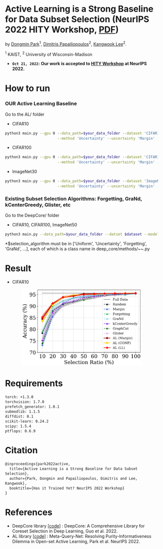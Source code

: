 # Active Learning is a Strong Baseline for Data Subset Selection (NeurIPS 2022 HITY Workshop, [PDF](https://arxiv.org/pdf/2210.07805.pdf))

by [Dongmin Park](https://scholar.google.com/citations?user=4xXYQl0AAAAJ&hl=ko)<sup>1</sup>, [Dimitris Papailiopoulos](https://scholar.google.com/citations?user=hYi6i9sAAAAJ&hl=ko)<sup>2</sup>, [Kangwook Lee](https://scholar.google.com/citations?user=sCEl8r-n5VEC&hl=ko&oi=ao)<sup>2</sup>.

<sup>1</sup> KAIST, <sup>2</sup> University of Wisconsin-Madison

* **`Oct 21, 2022`:** **Our work is accepted to [HITY Workshop](https://hity-workshop.github.io/NeurIPS2022/) at NeurIPS 2022.**

# How to run

### OUR Active Learning Baseline

Go to the AL/ folder

* CIFAR10
```bash
python3 main.py --gpu 0 --data_path=$your_data_folder --dataset 'CIFAR10' --n-class 10 --model 'ResNet18' \
                        --method 'Uncertainty' --uncertainty 'Margin' --n-query 1000 --epochs 200 --batch-size 128
```
* CIFAR100
```bash
python3 main.py --gpu 0 --data_path=$your_data_folder --dataset 'CIFAR100' --n-class 100 --model 'ResNet18' \
                        --method 'Uncertainty' --uncertainty 'Margin' --n-query 1000 --epochs 200 --batch-size 128
```
* ImageNet30
```bash
python3 main.py --gpu 0 --data_path=$your_data_folder --dataset 'ImageNet30' --n-class 30 --model 'ResNet18' \
                        --method 'Uncertainty' --uncertainty 'Margin' --n-query 780 --epochs 200 --batch-size 128
```


### Existing Subset Selection Algorithms: Forgetting, GraNd, kCenterGreedy, Glister, etc

Go to the DeepCore/ folder

* CIFAR10, CIFAR100, ImageNet50
```bash
python3 main.py --data_path=$your_data_folder --datset $dataset --model $arch --selection $selection_algorithm --fraction $target_fraction
```
\*$selection_algorithm must be in ['Uniform', 'Uncertainty', 'Forgetting', 'GraNd', ...], each of which is a class name in deep_core/methods/~~.py


# Result

* CIFAR10
<p align="center">
<img src="figures/Figure1_cifar10_coreset_vs_al_std.png" width="400"> 
</p>


# Requirements

```
torch: +1.3.0
torchvision: 1.7.0
prefetch_generator: 1.0.1
submodlib: 1.1.5
diffdist: 0.1
scikit-learn: 0.24.2
scipy: 1.5.4
ptflops: 0.6.9
```

# Citation

```
@inproceedings{park2022active,
  title={Active Learning is a Strong Baseline for Data Subset Selection},
  author={Park, Dongmin and Papailiopoulos, Dimitris and Lee, Kangwook},
  booktitle={Has it Trained Yet? NeurIPS 2022 Workshop}
}
```

# References

* DeepCore library \[[code](https://github.com/PatrickZH/DeepCore)\] : DeepCore: A Comprehensive Library for Coreset Selection in Deep Learning, Guo et al. 2022.
* AL library \[[code](https://github.com/kaist-dmlab/MQNet)\] : Meta-Query-Net: Resolving Purity-Informativeness Dilemma in Open-set Active Learning, Park et al. NeurIPS 2022.
